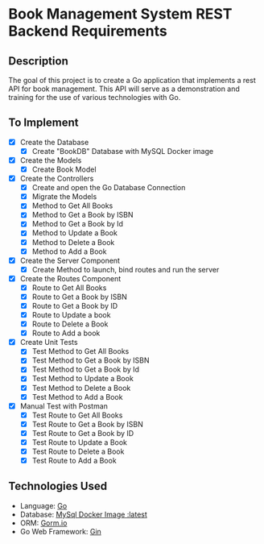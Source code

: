 # Book Management System REST Backend Requirements
## Description
The goal of this project is to create a Go application that implements a rest 
API for book management. This API will serve as a demonstration and training 
for the use of various technologies with Go. 
## To Implement
- [x] Create the Database
  - [x] Create "BookDB" Database with MySQL Docker image
- [x] Create the Models
  - [x] Create Book Model
- [x] Create the Controllers
  - [x] Create and open the Go Database Connection
  - [x] Migrate the Models
  - [x] Method to Get All Books
  - [x] Method to Get a Book by ISBN
  - [x] Method to Get a Book by Id
  - [x] Method to Update a Book
  - [x] Method to Delete a Book
  - [x] Method to Add a Book
- [x] Create the Server Component
  - [x] Create Method to launch, bind routes and run the server
- [x] Create the Routes Component
  - [x] Route to Get All Books
  - [x] Route to Get a Book by ISBN
  - [x] Route to Get a Book by ID
  - [x] Route to Update a book
  - [x] Route to Delete a Book
  - [x] Route to Add a book
- [x] Create Unit Tests
  - [x] Test Method to Get All Books
  - [x] Test Method to Get a Book by ISBN
  - [x] Test Method to Get a Book by Id
  - [x] Test Method to Update a Book
  - [x] Test Method to Delete a Book
  - [x] Test Method to Add a Book
- [x] Manual Test with Postman
  - [x] Test Route to Get All Books
  - [x] Test Route to Get a Book by ISBN
  - [x] Test Route to Get a Book by ID
  - [x] Test Route to Update a Book
  - [x] Test Route to Delete a Book
  - [x] Test Route to Add a Book

## Technologies Used
- Language: [Go](https://go.dev/dl/)
- Database: [MySql Docker Image :latest](https://hub.docker.com/_/mysql)
- ORM: [Gorm.io](https://gorm.io/index.html)
- Go Web Framework: [Gin](https://github.com/gin-gonic/gin)